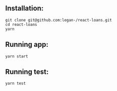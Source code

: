 ## Installation:

`git clone git@github.com:legan-/react-loans.git`
\
`cd react-loans`
\
`yarn`

## Running app:
`yarn start`

## Running test:
`yarn test`
